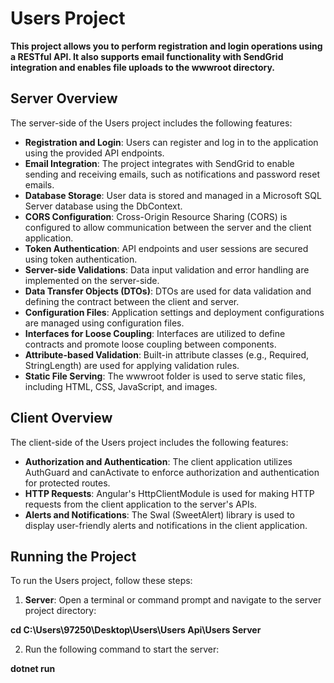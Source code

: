 # Users Project

**This project allows you to perform registration and login operations using a RESTful API. It also supports email functionality with SendGrid integration and enables file uploads to the wwwroot directory.**

## Server Overview

The server-side of the Users project includes the following features:

- **Registration and Login**: Users can register and log in to the application using the provided API endpoints.
- **Email Integration**: The project integrates with SendGrid to enable sending and receiving emails, such as notifications and password reset emails.
- **Database Storage**: User data is stored and managed in a Microsoft SQL Server database using the DbContext.
- **CORS Configuration**: Cross-Origin Resource Sharing (CORS) is configured to allow communication between the server and the client application.
- **Token Authentication**: API endpoints and user sessions are secured using token authentication.
- **Server-side Validations**: Data input validation and error handling are implemented on the server-side.
- **Data Transfer Objects (DTOs)**: DTOs are used for data validation and defining the contract between the client and server.
- **Configuration Files**: Application settings and deployment configurations are managed using configuration files.
- **Interfaces for Loose Coupling**: Interfaces are utilized to define contracts and promote loose coupling between components.
- **Attribute-based Validation**: Built-in attribute classes (e.g., Required, StringLength) are used for applying validation rules.
- **Static File Serving**: The wwwroot folder is used to serve static files, including HTML, CSS, JavaScript, and images.

## Client Overview

The client-side of the Users project includes the following features:

- **Authorization and Authentication**: The client application utilizes AuthGuard and canActivate to enforce authorization and authentication for protected routes.
- **HTTP Requests**: Angular's HttpClientModule is used for making HTTP requests from the client application to the server's APIs.
- **Alerts and Notifications**: The Swal (SweetAlert) library is used to display user-friendly alerts and notifications in the client application.

## Running the Project

To run the Users project, follow these steps:

1. **Server**: Open a terminal or command prompt and navigate to the server project directory:

**cd C:\Users\97250\Desktop\Users\Users Api\Users Server**

2. Run the following command to start the server:

**dotnet run**
